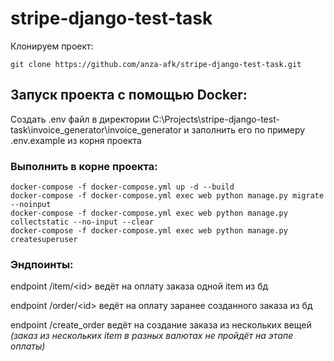 # stripe-django-test-task

Клонируем проект:

    git clone https://github.com/anza-afk/stripe-django-test-task.git

## Запуск проекта с помощью Docker:

Создать .env файл в директории
C:\Projects\stripe-django-test-task\invoice_generator\invoice_generator
и заполнить его по примеру .env.example из корня проекта

### Выполнить в корне проекта:

    docker-compose -f docker-compose.yml up -d --build
    docker-compose -f docker-compose.yml exec web python manage.py migrate --noinput
    docker-compose -f docker-compose.yml exec web python manage.py collectstatic --no-input --clear
    docker-compose -f docker-compose.yml exec web python manage.py createsuperuser
    
### Эндпоинты:

endpoint /item/\<id\> ведёт на оплату заказа одной item из бд

endpoint /order/\<id\> ведёт на оплату заранее созданного заказа из бд

endpoint /create_order ведёт на создание заказа из нескольких вещей</br>
*(заказ из нескольких item в разных валютах не пройдёт на этапе оплаты)*
